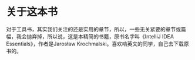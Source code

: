 # 关于这本书

对于工具书，其实我们关注的还是实用的章节，所以，一些无关紧要的章节或篇幅，我会抛弃掉，所以说，这是本精简的书籍，原书名字叫《IntelliJ IDEA Essentials》，作者是Jarosław Krochmalski。喜欢啃英文的同学，自己去下载原书的。
